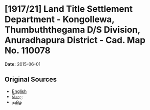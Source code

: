 # [1917/21] Land Title Settlement Department - Kongollewa, Thumbuththegama D/S Division, Anuradhapura District - Cad. Map No. 110078

**Date:** 2015-06-01

## Original Sources

- [English](https://documents.gov.lk/view/extra-gazettes/2015/6/1917-21_E.pdf)
- [සිංහල](https://documents.gov.lk/view/extra-gazettes/2015/6/1917-21_S.pdf)
- [தமிழ்](https://documents.gov.lk/view/extra-gazettes/2015/6/1917-21_T.pdf)
